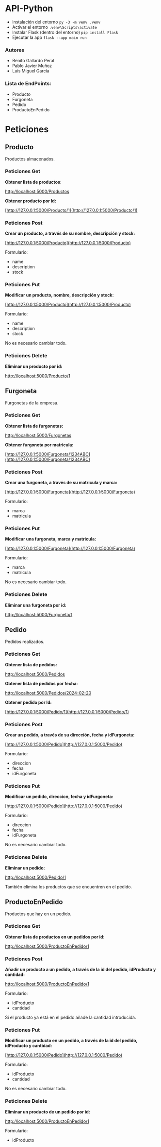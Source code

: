 # API-Python

- Instalación del entorno
`py -3 -m venv .venv`
- Activar el entorno
`.venv\Scripts\activate`
- Instalar Flask (dentro del entorno)
`pip install Flask`
- Ejecutar la app
`flask --app main run`

### Autores

- Benito Gallardo Peral
- Pablo Javier Muñoz
- Luis Miguel García

### Lista de EndPoints:

- Producto
- Furgoneta
- Pedido
- ProductoEnPedido

# Peticiones

## Producto

Productos almacenados.

### Peticiones Get

**Obtener lista de productos:**

[http://localhost:5000/Productos](http://localhost:5000/Productos)

**Obtener producto por Id:**

[http://127.0.0.1:5000/Producto/1](http://127.0.0.1:5000/Producto/1)

### Peticiones Post

**Crear un producto, a través de su nombre, descripción y stock:**

[http://127.0.0.1:5000/Producto](http://127.0.0.1:5000/Producto)

Formulario:

- name
- description
- stock

### Peticiones Put

**Modificar un producto, nombre, descripción y stock:**

[http://127.0.0.1:5000/Producto](http://127.0.0.1:5000/Producto)

Formulario:

- name
- description
- stock

No es necesario cambiar todo.

### Peticiones Delete

**Eliminar un producto por id:**

[http://localhost:5000/Producto/1](http://localhost:5000/Productos)

## Furgoneta

Furgonetas de la empresa.

### Peticiones Get

**Obtener lista de furgonetas:**

[http://localhost:5000/Furgonetas](http://localhost:5000/Furgonetas)

**Obtener furgoneta por matricula:**

[http://127.0.0.1:5000/Furgoneta/1234ABC](http://127.0.0.1:5000/Furgoneta/1234ABC)

### Peticiones Post

**Crear una furgoneta, a través de su matricula y marca:**

[http://127.0.0.1:5000/Furgoneta](http://127.0.0.1:5000/Furgoneta)

Formulario:

- marca
- matricula

### Peticiones Put

**Modificar una furgoneta, marca y matricula:**

[http://127.0.0.1:5000/Furgoneta](http://127.0.0.1:5000/Furgoneta)

Formulario:

- marca
- matricula

No es necesario cambiar todo.

### Peticiones Delete

**Eliminar una furgoneta por id:**

[http://localhost:5000/Furgoneta/1](http://localhost:5000/Furgoneta/1)

## Pedido

Pedidos realizados.

### Peticiones Get

**Obtener lista de pedidos:**

[http://localhost:5000/Pedidos](http://localhost:5000/Pedidos)

**Obtener lista de pedidos por fecha:**

[http://localhost:5000/Pedidos/2024-02-20](http://localhost:5000/Pedidos/2024-02-20)

**Obtener pedido por Id:**

[http://127.0.0.1:5000/Pedido/1](http://127.0.0.1:5000/Pedido/1)

### Peticiones Post

**Crear un pedido, a través de su dirección, fecha y idFurgoneta:**

[http://127.0.0.1:5000/Pedido](http://127.0.0.1:5000/Pedido)

Formulario:

- direccion
- fecha
- idFurgoneta

### Peticiones Put

**Modificar un pedido, direccion, fecha y idFurgoneta:**

[http://127.0.0.1:5000/Pedido](http://127.0.0.1:5000/Pedido)

Formulario:

- direccion
- fecha
- idFurgoneta

No es necesario cambiar todo.

### Peticiones Delete

**Eliminar un pedido:**

[http://localhost:5000/Pedido/1](http://localhost:5000/Pedido/1)

También elimina los productos que se encuentren en el pedido.

## ProductoEnPedido

Productos que hay en un pedido.

### Peticiones Get

**Obtener lista de productos en un pedidos por id:**

[http://localhost:5000/ProductoEnPedido/1](http://localhost:5000/ProductoEnPedido/1)

### Peticiones Post

**Añadir un producto a un pedido, a través de la id del pedido, idProducto y cantidad:**

[http://localhost:5000/ProductoEnPedido/1](http://localhost:5000/ProductoEnPedido/1)

Formulario:

- idProducto
- cantidad

Si el producto ya está en el pedido añade la cantidad introducida.

### Peticiones Put

**Modificar un producto en un pedido, a través de la id del pedido, idProducto y cantidad:**

[http://127.0.0.1:5000/Pedido](http://127.0.0.1:5000/Pedido)

Formulario:

- idProducto
- cantidad

No es necesario cambiar todo.

### Peticiones Delete

**Eliminar un producto de un pedido por id:**

[http://localhost:5000/ProductoEnPedido/1](http://localhost:5000/ProductoEnPedido/1)

Formulario:

- idProducto
